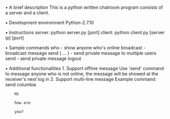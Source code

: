 • A brief description
	This is a python written chatroom program consists of a server and a client.

• Development environment
	Python-2.7.10

• Instructions 
	server: 
		python server.py [port]
	client:
		python client.py [server ip] [port]	

• Sample commands 
	who 										- show anyone who's online
	broadcast <message> 						- broadcast message 
	send (<user> <user> ... <user>) <message>   - send private message to multiple users
	send <user> <message>						- send private message
	logout										

• Additional functionalities 
	1. Support offline message
		Use 'send' command to message anyone who is not online, 
		the message will be showed at the receiver's next log in
	2. Support multi-line message
		Example command: 
		send
		columbia

		Hi

		how are

		you?	